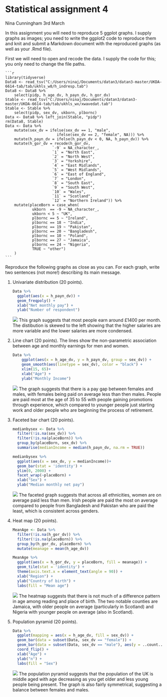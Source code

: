 Statistical assignment 4
================
Nina Cunningham
3rd March

In this assignment you will need to reproduce 5 ggplot graphs. I supply graphs as images; you need to write the ggplot2 code to reproduce them and knit and submit a Markdown document with the reproduced graphs (as well as your .Rmd file).

First we will need to open and recode the data. I supply the code for this; you only need to change the file paths.

    ```r
    library(tidyverse)
    Data8 <- read_tsv("C:/Users/ninaj/Documents/datan3/datan3-master/UKDA-6614-tab/tab/ukhls_w8/h_indresp.tab")
    Data8 <- Data8 %>%
        select(pidp, h_age_dv, h_payn_dv, h_gor_dv)
    Stable <- read_tsv("C:/Users/ninaj/Documents/datan3/datan3-master/UKDA-6614-tab/tab/ukhls_wx/xwavedat.tab")
    Stable <- Stable %>%
        select(pidp, sex_dv, ukborn, plbornc)
    Data <- Data8 %>% left_join(Stable, "pidp")
    rm(Data8, Stable)
    Data <- Data %>%
        mutate(sex_dv = ifelse(sex_dv == 1, "male",
                           ifelse(sex_dv == 2, "female", NA))) %>%
        mutate(h_payn_dv = ifelse(h_payn_dv < 0, NA, h_payn_dv)) %>%
        mutate(h_gor_dv = recode(h_gor_dv,
                         `-9` = NA_character_,
                         `1` = "North East",
                         `2` = "North West",
                         `3` = "Yorkshire",
                         `4` = "East Midlands",
                         `5` = "West Midlands",
                         `6` = "East of England",
                         `7` = "London",
                         `8` = "South East",
                         `9` = "South West",
                         `10` = "Wales",
                         `11` = "Scotland",
                         `12` = "Northern Ireland")) %>%
        mutate(placeBorn = case_when(
                ukborn  == -9 ~ NA_character_,
                ukborn < 5 ~ "UK",
                plbornc == 5 ~ "Ireland",
                plbornc == 18 ~ "India",
                plbornc == 19 ~ "Pakistan",
                plbornc == 20 ~ "Bangladesh",
                plbornc == 10 ~ "Poland",
                plbornc == 27 ~ "Jamaica",
                plbornc == 24 ~ "Nigeria",
                TRUE ~ "other")
        )
    ```

Reproduce the following graphs as close as you can. For each graph, write two sentences (not more!) describing its main message.

1.  Univariate distribution (20 points).

    ``` r
    Data %>%
      ggplot(aes(x = h_payn_dv)) +
      geom_freqpoly() +
      xlab("Net monthly pay") +
      ylab("Number of respondent")
    ```

    ![](assignment4_files/figure-markdown_github/unnamed-chunk-2-1.png) This graph suggests that most people earn around £1400 per month. The distibution is skewed to the left showing that the higher salaries are more variable and the lower salaries are more condensed.

2.  Line chart (20 points). The lines show the non-parametric association between age and monthly earnings for men and women.

    ``` r
    Data %>%
        ggplot(aes(x = h_age_dv, y = h_payn_dv, group = sex_dv)) +
        geom_smooth(aes(linetype = sex_dv), color = "black") +
        xlim(15, 65)+
        xlab("Age") +
        ylab("Monthly Income")
    ```

    ![](assignment4_files/figure-markdown_github/unnamed-chunk-3-1.png) The graph suggests that there is a pay gap between females and males, with females being paid on average less than then males. People are paid most at the age of 35 to 55 with people gaining promotions through experience, which compared to younger people just starting work and older people who are beginning the process of retirement.

3.  Faceted bar chart (20 points).

    ``` r
    medianbysex <- Data %>%
      filter(!is.na(sex_dv)) %>%
      filter(!is.na(placeBorn)) %>%
      group_by(placeBorn, sex_dv) %>%
      summarise(medianIncome = median(h_payn_dv, na.rm = TRUE))

    medianbysex %>%
      ggplot(aes(x = sex_dv, y = medianIncome))+
      geom_bar(stat = 'identity') +
      ylim(0, 2000) +
      facet_wrap(~placeBorn) +
      xlab("Sex") +
      ylab("Median monthly net pay")
    ```

    ![](assignment4_files/figure-markdown_github/unnamed-chunk-4-1.png) The faceted graph suggests that across all ethnicities, women are on average paid less than men. Irish people are paid the most on average compared to people from Bangladesh and Pakistan who are paid the least, which is consistent across genders.

4.  Heat map (20 points).

    ``` r
    MeanAge <- Data %>%
      filter(!is.na(h_gor_dv)) %>%
      filter(!is.na(placeBorn)) %>%
      group_by(h_gor_dv, placeBorn) %>%
      mutate(meanage = mean(h_age_dv))

    MeanAge %>%
      ggplot(aes(x = h_gor_dv, y = placeBorn, fill = meanage)) +
      geom_tile(stat = 'identity') +
      theme(axis.text.x = element_text(angle = 90)) +
      xlab("Region") +
      ylab("Country of birth") +
      labs(fill = "Mean age")
    ```

    ![](assignment4_files/figure-markdown_github/unnamed-chunk-5-1.png) The heatmap suggests that there is not much of a difference pattern in age among reading and place of birth. The two notable counties are Jamaica, with older people on average (particularly in Scotland) and Nigeria with younger people on average (also in Scotland).

5.  Population pyramid (20 points).

    ``` r
    Data %>%
      ggplot(mapping = aes(x = h_age_dv, fill = sex_dv)) +
      geom_bar(data = subset(Data, sex_dv == "female")) + 
      geom_bar(data = subset(Data, sex_dv == "male"), aes(y = ..count..*(-1))) +
      coord_flip() +
      xlab("Age") +
      ylab("n") +
      labs(fill = "Sex")
    ```

    ![](assignment4_files/figure-markdown_github/unnamed-chunk-6-1.png) The population pyramid suggests that the population of the UK is middle aged with age decreasing as you get older and less young people being present. The graph is also fairly symmetrical, suggesting a balance between females and males.

